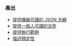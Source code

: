 ### 產出

  *  [提供機器可讀的 JSON 大綱](provide-machine-readable-json-schema.md)
  *  [提供一般人可讀的文件](provide-human-readable-docs.md)
  *  [提供執行範例](provide-executable-examples.md)
  *  [描述穩定性](describe-stability.md)

